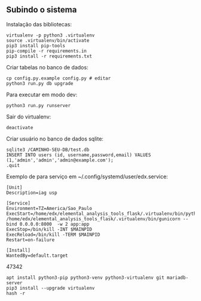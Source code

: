 ## Subindo o sistema

Instalação das bibliotecas:

    virtualenv -p python3 .virtualenv
    source .virtualenv/bin/activate
    pip3 install pip-tools
    pip-compile -r requirements.in
    pip3 install -r requirements.txt

Criar tabelas no banco de dados:

    cp config.py.example config.py # editar
    python3 run.py db upgrade

Para executar em modo dev:

    python3 run.py runserver

Sair do virtualenv:

    deactivate

Criar usuário no banco de dados sqlite:

    sqlite3 /CAMINHO-SEU-DB/test.db
    INSERT INTO users (id, username,password,email) VALUES (1,'admin','admin','admin@example.com');
    .quit

Exemplo de para serviço em ~/.config/systemd/user/edx.service:

    [Unit]
    Description=iag usp

    [Service]
    Environment=TZ=America/Sao_Paulo
    ExecStart=/home/edx/elemental_analysis_tools_flask/.virtualenv/bin/python3.7 /home/edx/elemental_analysis_tools_flask/.virtualenv/bin/gunicorn --bind 0.0.0.0:8000  -w 2 app:app
    ExecStop=/bin/kill -INT $MAINPID
    ExecReload=/bin/kill -TERM $MAINPID
    Restart=on-failure
    
    [Install]
    WantedBy=default.target


47342

    apt install python3-pip python3-venv python3-virtualenv git mariadb-server
    pip3 install --upgrade virtualenv
    hash -r

    

